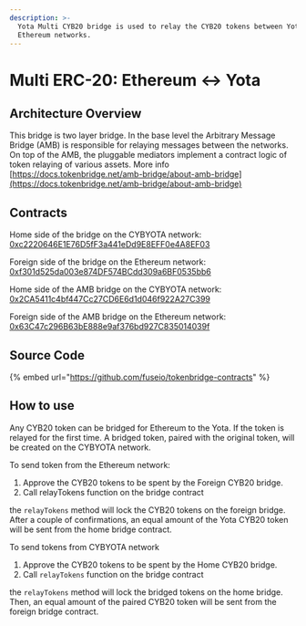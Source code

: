 ```yaml
---
description: >-
  Yota Multi CYB20 bridge is used to relay the CYB20 tokens between Yota and
  Ethereum networks.
---
```


# Multi ERC-20: Ethereum ↔ Yota

## Architecture Overview

This bridge is two layer bridge. In the base level the  Arbitrary Message Bridge \(AMB\) is responsible for relaying messages between the networks. On top of the AMB,  the pluggable mediators implement a contract logic of token relaying of various assets. More info [https://docs.tokenbridge.net/amb-bridge/about-amb-bridge](https://docs.tokenbridge.net/amb-bridge/about-amb-bridge)

## Contracts

Home side of the bridge on the CYBYOTA network: [0xc2220646E1E76D5fF3a441eDd9E8EFF0e4A8EF03](https://cybyotascan.com/address/0xc2220646E1E76D5fF3a441eDd9E8EFF0e4A8EF03)

Foreign side of the bridge on the Ethereum network: [0xf301d525da003e874DF574BCdd309a6BF0535bb6](https://etherscan.io/address/0xf301d525da003e874DF574BCdd309a6BF0535bb6)

Home side of the AMB bridge on the CYBYOTA network: [0x2CA5411c4bf447Cc27CD6E6d1d046f922A27C399](https://cybyotascan.com/address/0x2CA5411c4bf447Cc27CD6E6d1d046f922A27C399/transactions)

Foreign side of the AMB bridge on the Ethereum network: [0x63C47c296B63bE888e9af376bd927C835014039f](https://etherscan.io/address/0x63C47c296B63bE888e9af376bd927C835014039f)

## Source Code

{% embed url="https://github.com/fuseio/tokenbridge-contracts" %}

## How to use

Any CYB20 token can be bridged for Ethereum to the Yota. If the token is relayed for the first time. A bridged token, paired with the original token, will be created on the CYBYOTA network. 

To send token from the Ethereum network:

1. Approve the CYB20 tokens to be spent by the Foreign CYB20 bridge. 
2. Call relayTokens function on the bridge contract

the `relayTokens` method will lock the CYB20 tokens on the foreign bridge. After a couple of confirmations, an equal amount of the Yota CYB20 token will be sent from the home bridge contract.

To send tokens from CYBYOTA network

1. Approve the CYB20 tokens to be spent by the Home CYB20 bridge. 
2. Call `relayTokens` function on the bridge contract

the `relayTokens` method will lock the bridged tokens on the home bridge. Then, an equal amount of the paired CYB20 token will be sent from the foreign bridge contract.



